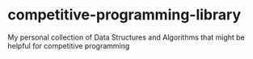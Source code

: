# competitive-programming-library
My personal collection of Data Structures and Algorithms that might be helpful for competitive programming
